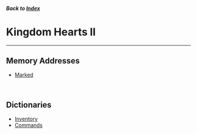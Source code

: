 ##### Back to [Index](../index.md)

# Kingdom Hearts II

---

## Memory Addresses

* [Marked](mem/marked.md)

<br/>

## Dictionaries

* [Inventory](dict/inventory.md)
* [Commands](dict/commands.md)

<br/>
